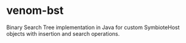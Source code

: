 # venom-bst
Binary Search Tree implementation in Java for custom SymbioteHost objects with insertion and search operations.

